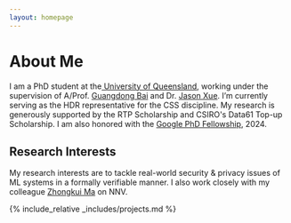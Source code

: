 ```yaml
---
layout: homepage
---
```


# About Me


I am a PhD student at the<a href="https://www.uq.edu.au/" target="_blank"> University of Queensland</a>, working under the supervision of A/Prof. <a href="https://baigd.github.io/" target="_blank">Guangdong Bai</a> and Dr. <a href="https://people.csiro.au/x/j/jason-xue" target="_blank">Jason Xue</a>. 
I’m currently serving as the HDR representative for the CSS discipline.
My research is generously supported by the RTP Scholarship and CSIRO's Data61 Top-up Scholarship. I am also honored with the <a href="https://research.google/programs-and-events/phd-fellowship/recipients/" target="_blank">Google PhD Fellowship</a>, 2024.

<!-- <hr> -->
<!-- My works have been published in leading venues, including IEEE S&P, ACM CCS, USENIX Security, NeurIPS, WWW, WACV, and IEEE TCSS. --> 
## Research Interests
My research interests are to tackle real-world security & privacy issues of ML systems in a formally verifiable manner. I also work closely with my colleague <a href="https://zhongkuima.github.io/index.html" target="_blank">Zhongkui Ma</a> on NNV. 

<!--Some of my recent projects include:
  - <b>Model Usage Control</b>
    - Logit-level Model Modulation: <a href="https://www.zihan.com.au/assets/files/WWW25AIM.pdf" class="btn btn-sm z-depth-0" role="button" target="_blank">AIM</a>@WWW
    - Neuron-level Usage Control: <a href="https://www.zihan.com.au/assets/files/SP24CoreLocker.pdf" class="btn btn-sm z-depth-0" role="button" target="_blank">CoreLocker</a>@IEEE S&P
  - <b>ML Privacy Compliance </b>
    - Algorithmic Purpose Limitation: <a href="https://www.usenix.org/system/files/sec24fall-prepub-2516-liu-shuofeng.pdf" class="btn btn-sm z-depth-0" role="button" target="_blank">AlgoSpec</a>@USENIX Security
    - Token-level Gradient Inversion: <a href="https://dl.acm.org/doi/abs/10.1145/3589334.3645697" class="btn btn-sm z-depth-0" role="button" target="_blank">Grab</a>@ACM CCS
    - Multi-modal Membership Inference: <a href="https://proceedings.neurips.cc/paper_files/paper/2022/file/0c79d6ed1788653643a1ac67b6ea32a7-Paper-Conference.pdf" class="btn btn-sm z-depth-0" role="button" target="_blank">M⁴I</a>@NeurIPS
  - <b>Efficient Machine Learning</b>
    - Model Pruning: <a href="https://www.zihan.com.au/assets/files/SP24CoreLocker.pdf" class="btn btn-sm z-depth-0" role="button" target="_blank">CoreLocker</a>@IEEE S&P
    - Knowledge Distillation: <a href="https://openaccess.thecvf.com/content/WACV2024/papers/Liu_BPKD_Boundary_Privileged_Knowledge_Distillation_for_Semantic_Segmentation_WACV_2024_paper.pdf" class="btn btn-sm z-depth-0" role="button" target="_blank">BPKD</a>@WACV
     -->


<!-- - **[Aug. 2024]** Our paper on GIA in language model is accepted by CCS’24 (Core A*, <span style="color: #b8860b;">Big Four</span>).
- **[Mar. 2024]** Our paper on NN usage control is accepted by IEEE S&P’24 (Core A*, <span style="color: #b8860b;">Big Four</span>).
- **[Feb. 2024]** Our paper on purpose limitation is accepted by Security’24 (Core A*, <span style="color: #b8860b;">Big Four</span>). -->
<!-- <hr> -->

<!-- # News
- **[Jan. 2025]** Our paper on model modulation is accepted by WWW’25.
- **[Oct. 2024]** I’m awarded the <a href="https://research.google/programs-and-events/phd-fellowship/recipients/" target="_blank"><u>Google PhD Fellowship</u></a>!
- **[Oct. 2024]** I am invited to serve as a PC member for PAKDD'25.
- **[Aug. 2024]** Our paper on GIA in language model is accepted by ACM CCS’24.
- **[Mar. 2024]** Our paper on NN usage control is accepted by IEEE S&P’24.
- **[Feb. 2024]** Our paper on purpose limitation is accepted by USENIX Security’24.
- **[Dec. 2023]** Our paper on deep data hiding is accepted by IEEE TCSS.
- **[Oct. 2023]** Our paper on knowledge distillation is accepted by WACV'24.
- **[Aug. 2023]** Our paper on formalizing NN perturbation is accepted by ICFEM'23.
- **[Dec. 2022]** Graduated with a B.CS (Adv.) from the University of Adelaide! [2020-22]
- **[Nov. 2022]** Excited to have presented at my first conference @ <a href="https:/assets/img/22nips.webp" target="_blank">NeurIPS</a> in New Orleans! 
- **[Sep. 2022]** Our paper on multi-modal model MIA is accepted by NeurIPS'22.
-->


<!-- ## Invited Talks
- **[05/24]** *Neuron-level Usage Control for AI Models*, School of Computing, NUS. -->
<!-- <hr> -->

{% include_relative _includes/projects.md %}




